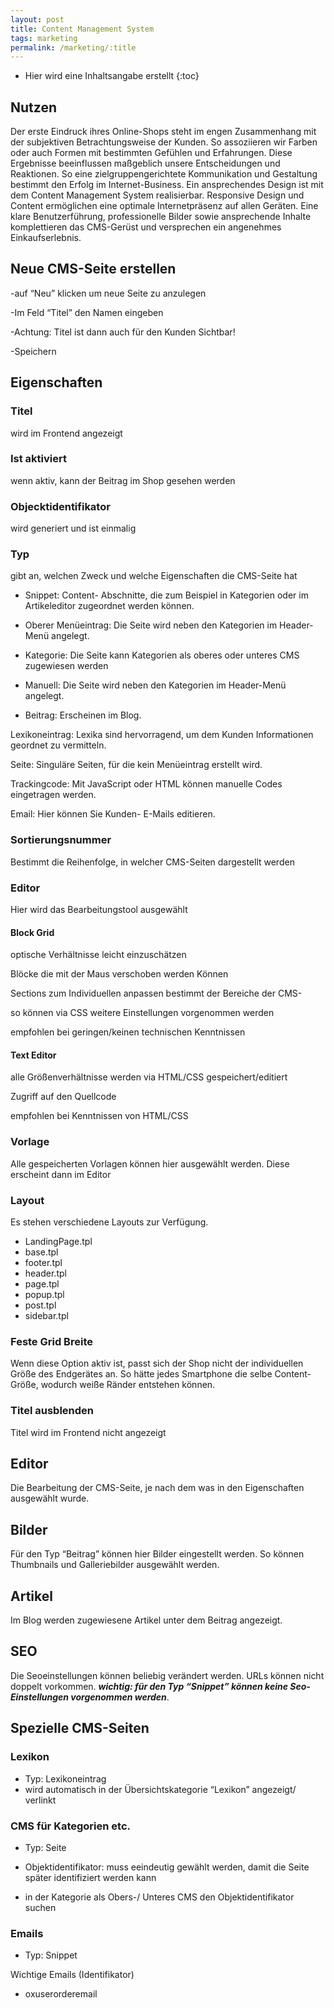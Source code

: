 ```yaml
---
layout: post
title: Content Management System
tags: marketing
permalink: /marketing/:title
---
```


+ Hier wird eine Inhaltsangabe erstellt
{:toc}


## Nutzen

Der erste Eindruck ihres Online-Shops steht im engen Zusammenhang mit der subjektiven Betrachtungsweise der Kunden. So assoziieren wir Farben oder auch Formen mit bestimmten Gefühlen und Erfahrungen. Diese Ergebnisse beeinflussen maßgeblich unsere Entscheidungen und Reaktionen. So eine zielgruppengerichtete Kommunikation und Gestaltung bestimmt den Erfolg im Internet-Business. Ein ansprechendes Design ist mit dem Content Management System realisierbar. Responsive Design und Content ermöglichen eine optimale Internetpräsenz auf allen Geräten. Eine klare Benutzerführung, professionelle Bilder sowie ansprechende Inhalte komplettieren das CMS-Gerüst und versprechen ein angenehmes Einkaufserlebnis.

## Neue CMS-Seite erstellen

-auf “Neu” klicken um neue Seite zu anzulegen

-Im Feld “Titel” den Namen eingeben

-Achtung: Titel ist dann auch für den Kunden Sichtbar!

-Speichern



## Eigenschaften

### Titel

wird im Frontend angezeigt

### Ist aktiviert

wenn aktiv, kann der Beitrag im Shop gesehen werden

### Objecktidentifikator

wird generiert und ist einmalig

### Typ

gibt an, welchen Zweck und welche Eigenschaften die CMS-Seite hat

- Snippet: Content- Abschnitte, die zum Beispiel in Kategorien oder im Artikeleditor zugeordnet werden können.

- Oberer Menüeintrag: Die Seite wird neben den Kategorien im Header-Menü angelegt.

- Kategorie: Die Seite kann Kategorien als oberes oder unteres CMS zugewiesen werden

- Manuell: Die Seite wird neben den Kategorien im Header-Menü angelegt.

- Beitrag: Erscheinen im Blog.

Lexikoneintrag: Lexika sind hervorragend, um dem Kunden Informationen geordnet zu vermitteln.

Seite: Singuläre Seiten, für die kein Menüeintrag erstellt wird.

Trackingcode: Mit JavaScript oder HTML können manuelle Codes eingetragen werden.

Email: Hier können Sie Kunden- E-Mails editieren.


### Sortierungsnummer

Bestimmt die Reihenfolge, in welcher CMS-Seiten dargestellt werden

### Editor

Hier wird das Bearbeitungstool ausgewählt

#### Block Grid

optische Verhältnisse leicht einzuschätzen

Blöcke die mit der Maus verschoben werden Können

Sections zum Individuellen anpassen bestimmt der Bereiche der CMS-

so können via CSS weitere Einstellungen vorgenommen werden

empfohlen bei geringen/keinen technischen Kenntnissen


#### Text Editor

alle Größenverhältnisse werden via HTML/CSS gespeichert/editiert

Zugriff auf den Quellcode

empfohlen bei Kenntnissen von HTML/CSS

### Vorlage

Alle gespeicherten Vorlagen können hier ausgewählt werden. Diese erscheint dann im Editor

### Layout

Es stehen verschiedene Layouts zur Verfügung.

- LandingPage.tpl
- base.tpl
- footer.tpl
- header.tpl
- page.tpl
- popup.tpl
- post.tpl
- sidebar.tpl

### Feste Grid Breite

Wenn diese Option aktiv ist, passt sich der Shop nicht der individuellen Größe des Endgerätes an. So hätte jedes Smartphone die selbe Content-Größe, wodurch weiße Ränder entstehen können.


### Titel ausblenden

Titel wird im Frontend nicht angezeigt

## Editor

Die Bearbeitung der CMS-Seite, je nach dem was in den Eigenschaften ausgewählt wurde.

## Bilder

Für den Typ “Beitrag” können hier Bilder eingestellt werden. So können Thumbnails und Galleriebilder ausgewählt werden.

## Artikel

Im Blog werden zugewiesene Artikel unter dem Beitrag angezeigt.

## SEO

Die Seoeinstellungen können beliebig verändert werden. URLs können nicht doppelt vorkommen.
***wichtig: für den Typ “Snippet” können keine Seo-Einstellungen vorgenommen werden***.

## Spezielle CMS-Seiten

### Lexikon
- Typ: Lexikoneintrag
- wird automatisch in der Übersichtskategorie “Lexikon” angezeigt/ verlinkt

### CMS für Kategorien etc.

- Typ: Seite

- Objektidentifikator: muss eeindeutig gewählt werden, damit die Seite später identifiziert werden kann

- in der Kategorie als Obers-/ Unteres CMS  den Objektidentifikator suchen

### Emails

- Typ: Snippet

Wichtige Emails (Identifikator)

- oxuserorderemail
